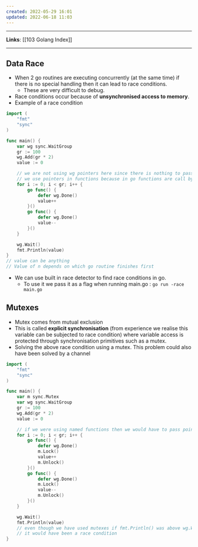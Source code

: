 ```yaml
---
created: 2022-05-29 16:01
updated: 2022-06-18 11:03
---
```

---
**Links**: [[103 Golang Index]]

---
## Data Race
- When 2 go routines are executing concurrently (at the same time) if there is no special handling then it can lead to race conditions.
	- These are very difficult to debug.
- Race conditions occur because of **unsynchronised access to memory**. 
- Example of a race condition
```go
import (
	"fmt"
	"sync"
)

func main() {
	var wg sync.WaitGroup
	gr := 100
	wg.Add(gr * 2)
	value := 0

	// we are not using wg pointers here since there is nothing to pass
	// we use pointers in functions because in go functions are call by value
	for i := 0; i < gr; i++ {
		go func() {
			defer wg.Done()
			value++
		}()
		go func() {
			defer wg.Done()
			value--
		}()
	}

	wg.Wait()
	fmt.Println(value)
}
// value can be anything
// Value of n depends on which go routine finishes first
```

- We can use built in race detector to find race conditions in go.
	- To use it we pass it as a flag when running main.go : `go run -race main.go`

## Mutexes
- Mutex comes from mutual exclusion
- This is called **explicit synchronisation** (from experience we realise this variable can be subjected to race condition) where variable access is protected through synchronisation primitives such as a mutex.
- Solving the above race condition using a mutex. This problem could also have been solved by a channel
```go
import (
	"fmt"
	"sync"
)

func main() {
	var m sync.Mutex
	var wg sync.WaitGroup
	gr := 100
	wg.Add(gr * 2)
	value := 0

	// if we were using named functions then we would have to pass pointers to the mutex
	for i := 0; i < gr; i++ {
		go func() {
			defer wg.Done()
			m.Lock()
			value++
			m.Unlock()
		}()
		go func() {
			defer wg.Done()
			m.Lock()
			value--
			m.Unlock()
		}()
	}

	wg.Wait()
	fmt.Println(value)
	// even though we have used mutexes if fmt.Println() was above wg.Wait() then
	// it would have been a race condition
}
```
